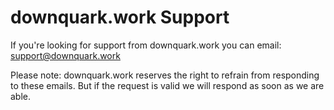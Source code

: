 # downquark.work Support

If you're looking for support from downquark.work you can email:
  [support@downquark.work](mailto:support@downquark.work)

Please note: downquark.work reserves the right to refrain from responding to these emails. But if the request is valid we will respond as soon as we are able.
